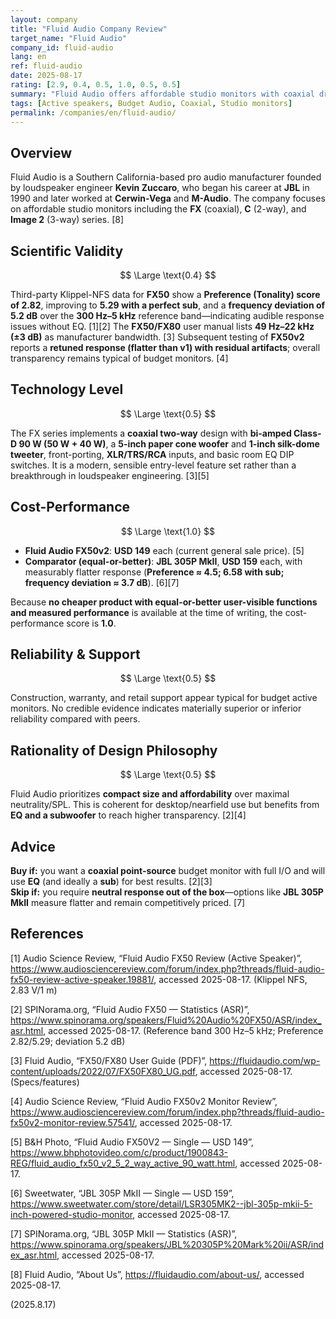 ```yaml
---
layout: company
title: "Fluid Audio Company Review"
target_name: "Fluid Audio"
company_id: fluid-audio
lang: en
ref: fluid-audio
date: 2025-08-17
rating: [2.9, 0.4, 0.5, 1.0, 0.5, 0.5]
summary: "Fluid Audio offers affordable studio monitors with coaxial driver designs, though measured performance shows frequency response irregularities that prevent achieving transparent sound reproduction levels."
tags: [Active speakers, Budget Audio, Coaxial, Studio monitors]
permalink: /companies/en/fluid-audio/
---
```

## Overview

Fluid Audio is a Southern California-based pro audio manufacturer founded by loudspeaker engineer **Kevin Zuccaro**, who began his career at **JBL** in 1990 and later worked at **Cerwin-Vega** and **M-Audio**. The company focuses on affordable studio monitors including the **FX** (coaxial), **C** (2-way), and **Image 2** (3-way) series. [8]

## Scientific Validity

$$ \Large \text{0.4} $$

Third-party Klippel-NFS data for **FX50** show a **Preference (Tonality) score of 2.82**, improving to **5.29 with a perfect sub**, and a **frequency deviation of 5.2 dB** over the **300 Hz–5 kHz** reference band—indicating audible response issues without EQ. [1][2] The **FX50/FX80** user manual lists **49 Hz–22 kHz (±3 dB)** as manufacturer bandwidth. [3] Subsequent testing of **FX50v2** reports a **retuned response (flatter than v1) with residual artifacts**; overall transparency remains typical of budget monitors. [4]

## Technology Level

$$ \Large \text{0.5} $$

The FX series implements a **coaxial two-way** design with **bi-amped Class-D 90 W (50 W + 40 W)**, a **5-inch paper cone woofer** and **1-inch silk-dome tweeter**, front-porting, **XLR/TRS/RCA** inputs, and basic room EQ DIP switches. It is a modern, sensible entry-level feature set rather than a breakthrough in loudspeaker engineering. [3][5]

## Cost-Performance

$$ \Large \text{1.0} $$

- **Fluid Audio FX50v2**: **USD 149** each (current general sale price). [5]  
- **Comparator (equal-or-better)**: **JBL 305P MkII**, **USD 159** each, with measurably flatter response (**Preference ≈ 4.5; 6.58 with sub; frequency deviation ≈ 3.7 dB**). [6][7]

Because **no cheaper product with equal-or-better user-visible functions and measured performance** is available at the time of writing, the cost-performance score is **1.0**.

## Reliability & Support

$$ \Large \text{0.5} $$

Construction, warranty, and retail support appear typical for budget active monitors. No credible evidence indicates materially superior or inferior reliability compared with peers.

## Rationality of Design Philosophy

$$ \Large \text{0.5} $$

Fluid Audio prioritizes **compact size and affordability** over maximal neutrality/SPL. This is coherent for desktop/nearfield use but benefits from **EQ and a subwoofer** to reach higher transparency. [2][4]

## Advice

**Buy if:** you want a **coaxial point-source** budget monitor with full I/O and will use **EQ** (and ideally a **sub**) for best results. [2][3]  
**Skip if:** you require **neutral response out of the box**—options like **JBL 305P MkII** measure flatter and remain competitively priced. [7]

## References

[1] Audio Science Review, “Fluid Audio FX50 Review (Active Speaker)”, https://www.audiosciencereview.com/forum/index.php?threads/fluid-audio-fx50-review-active-speaker.19881/, accessed 2025-08-17. (Klippel NFS, 2.83 V/1 m)

[2] SPINorama.org, “Fluid Audio FX50 — Statistics (ASR)”, https://www.spinorama.org/speakers/Fluid%20Audio%20FX50/ASR/index_asr.html, accessed 2025-08-17. (Reference band 300 Hz–5 kHz; Preference 2.82/5.29; deviation 5.2 dB)

[3] Fluid Audio, “FX50/FX80 User Guide (PDF)”, https://fluidaudio.com/wp-content/uploads/2022/07/FX50FX80_UG.pdf, accessed 2025-08-17. (Specs/features)

[4] Audio Science Review, “Fluid Audio FX50v2 Monitor Review”, https://www.audiosciencereview.com/forum/index.php?threads/fluid-audio-fx50v2-monitor-review.57541/, accessed 2025-08-17.

[5] B&H Photo, “Fluid Audio FX50V2 — Single — USD 149”, https://www.bhphotovideo.com/c/product/1900843-REG/fluid_audio_fx50_v2_5_2_way_active_90_watt.html, accessed 2025-08-17.

[6] Sweetwater, “JBL 305P MkII — Single — USD 159”, https://www.sweetwater.com/store/detail/LSR305MK2--jbl-305p-mkii-5-inch-powered-studio-monitor, accessed 2025-08-17.

[7] SPINorama.org, “JBL 305P MkII — Statistics (ASR)”, https://www.spinorama.org/speakers/JBL%20305P%20Mark%20ii/ASR/index_asr.html, accessed 2025-08-17.

[8] Fluid Audio, “About Us”, https://fluidaudio.com/about-us/, accessed 2025-08-17.

(2025.8.17)

